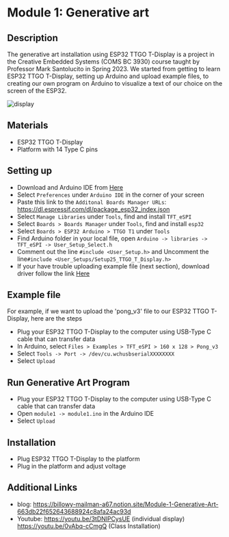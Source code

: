 # Module 1: Generative art 
## Description
The generative art installation using ESP32 TTGO T-Display is a project in the Creative Embedded Systems (COMS BC 3930) course taught by Professor Mark Santolucito in Spring 2023. We started from getting to learn ESP32 TTGO T-Display, setting up Arduino and upload example files, to creating our own program on Arduino to visualize a text of our choice on the screen of the ESP32.

![display](https://user-images.githubusercontent.com/104162702/223003139-5aed162a-9042-4e02-bd69-97b09b350693.jpeg)

## Materials
- ESP32 TTGO T-Display 
- Platform with 14 Type C pins 

## Setting up
- Download and Arduino IDE from [Here](https://www.arduino.cc/en/software)
- Select `Preferences` under `Arduino IDE` in the corner of your screen
- Paste this link to the `Additonal Boards Manager URLs`: https://dl.espressif.com/dl/package_esp32_index.json 
- Select `Manage Libraries` under `Tools`, find and install `TFT_eSPI`
- Select `Boards > Boards Manager` under `Tools`, find and install `esp32`
- Select `Boards > ESP32 Arduino > TTGO T1` under `Tools`
- Find Arduino folder in your local file, open `Arduino -> libraries -> TFT_eSPI -> User_Setup_Select.h`
- Comment out the line `#include <User_Setup.h>` and Uncomment the line`#include <User_Setups/Setup25_TTGO_T_Display.h>`
- If your have trouble uploading example file (next section), download driver follow the link [Here](https://github.com/Xinyuan-LilyGO/LilyGo-T-Call-SIM800/issues/139#issuecomment-904390716)

## Example file
For example, if we want to upload the 'pong_v3' file to our ESP32 TTGO T-Display, here are the steps 
- Plug your ESP32 TTGO T-Display to the computer using USB-Type C cable that can transfer data
- In Arduino, select `Files > Examples > TFT_eSPI > 160 x 128 > Pong_v3`
- Select `Tools -> Port -> /dev/cu.wchusbserialXXXXXXXX`
- Select `Upload`

## Run Generative Art Program 
- Plug your ESP32 TTGO T-Display to the computer using USB-Type C cable that can transfer data
- Open `module1 -> module1.ino` in the Arduino IDE
- Select `Upload`

## Installation 
- Plug ESP32 TTGO T-Display to the platform 
- Plug in the platform and adjust voltage 

## Additional Links
- blog: https://billowy-mailman-a67.notion.site/Module-1-Generative-Art-663db22f652643688924c8afa24ac93d
- Youtube: https://youtu.be/3tDNlPCysUE (individual display) https://youtu.be/0vAbq-cCmgQ (Class Installation)

